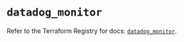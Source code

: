# `datadog_monitor`

Refer to the Terraform Registry for docs: [`datadog_monitor`](https://registry.terraform.io/providers/datadog/datadog/3.50.0/docs/resources/monitor).
